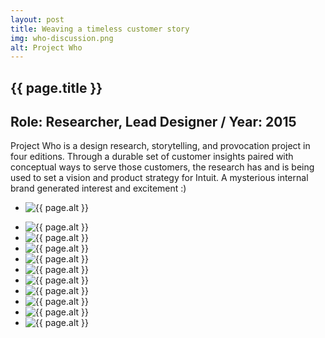 ```yaml
---
layout: post
title: Weaving a timeless customer story
img: who-discussion.png
alt: Project Who
---
```

<section>
  <h1>{{ page.title }}</h1>
  <h2>Role: Researcher, Lead Designer / Year: 2015</h2>
  <p>Project Who is a design research, storytelling, and provocation project in four editions. Through a durable set of customer insights paired with conceptual ways to serve those customers, the research has and is being used to set a vision and product strategy for Intuit. A mysterious internal brand generated interest and excitement :)</p>
</section>

<ul class="grid fade grid-full" id="grid-full">
  <li><img src="{{ site.url }}/img/work/who-editions.png" alt="{{ page.alt }}" /></li>
</ul>

<ul class="grid fade" id="grid">
  <li><img src="{{ site.url }}/img/work/who-interview.png" alt="{{ page.alt }}" /></li>
  <li><img src="{{ site.url }}/img/work/who-interviews.png" alt="{{ page.alt }}" /></li>
  <li><img src="{{ site.url }}/img/work/who-clustering.png" alt="{{ page.alt }}" /></li>
  <li><img src="{{ site.url }}/img/work/who-mapping.png" alt="{{ page.alt }}" /></li>
  <li><img src="{{ site.url }}/img/work/who-discussion.png" alt="{{ page.alt }}" /></li>
  <li><img src="{{ site.url }}/img/work/who-filming.png" alt="{{ page.alt }}" /></li>
  <li><img src="{{ site.url }}/img/work/who-provocation1.png" alt="{{ page.alt }}" /></li>
  <li><img src="{{ site.url }}/img/work/who-provocation2.png" alt="{{ page.alt }}" /></li>
  <li><img src="{{ site.url }}/img/work/platform-provocation1.png" alt="{{ page.alt }}" /></li>
  <li><img src="{{ site.url }}/img/work/platform-provocation2.png" alt="{{ page.alt }}" /></li>
</ul>